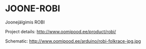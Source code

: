 JOONE-ROBI
==========

Joonejälgimis ROBI

Project details: http://www.oomipood.ee/product/robi/

Schematic: http://www.oomipood.ee/arduino/robi-folkrace-jpg.jpg
